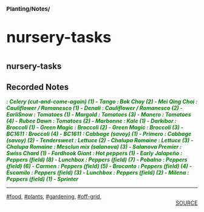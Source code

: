 # <p style='font-size: 15px;'>Planting/Notes/</p>
# <p style='font-size: 40px;'>nursery-tasks</p>
## nursery-tasks
## Recorded Notes
<b><i><font color=green> : Celery (cut-and-come-again) (1) - Tango
 : Bok Choy (2) - Mei Qing Choi
 : Cauliflower / Romanesco (1) - Denali
 : Cauliflower / Romanesco (2) - EarliSnow
 : Tomatoes (1) - Margold
 : Tomatoes (3) - Manero
 : Tomatoes (4) - Rubee Dawn
 : Tomatoes (2) - Marbonne
 : Kale (1) - Darkibor
 : Broccoli (1) - Green Magic
 : Broccoli (2) - Green Magic
 : Broccoli (3) - BC1611
 : Broccoli (4) - BC1611
 : Cabbage (savoy) (1) - Primero
 : Cabbage (savoy) (2) - Tendersweet
 : Lettuce (2) - Chalupa Romaine
 : Lettuce (3) - Chalupa Romaine
 : Mesclun mix (salanova) (3) - Salanova Premier
 : Swiss Chard (1) - Fordhook Giant
 : Hot peppers (1) - Early Jalapeño
 : Peppers (field) (8) - Lunchbox
 : Peppers (field) (7) - Pobalno
 : Peppers (field) (6) - Carmen
 : Peppers (field) (5) - Brocanto
 : Peppers (field) (4) - Escamilo
 : Peppers (field) (3) - Lunchbox
 : Peppers (field) (2) - Milena
 : Peppers (field) (1) - Sprinter
</b></i></font><div style='page-break-after: always;'></div>
<div style='page-break-after: always;'></div>
<hr/>
<div style='page-break-after: always;'></div>
<div style='page-break-after: always;'></div>
<a href='tag-food.html'>#food</a>, <a href='tag-plants.html'>#plants</a>, <a href='tag-gardening.html'>#gardening</a>, <a href='tag-off-grid.html'>#off-grid</a>, 
<div style='page-break-after: always;'></div>
<div style='text-align: right'>
<a href='https://docs.google.com/spreadsheets/d/e/2PACX-1vRxZ8U6Z3Bf5D0qWg78rDKh2b3jW-cLif6KSh97U8jnpErFEFsJoRT1HxtV0OI_EQUeBrLXLFv-jnuH/pub?output=xlsx'>SOURCE</a>
</div>
